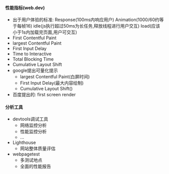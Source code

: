 #### 性能指标(web.dev)
  - 出于用户体验的标准: Response(100ms内响应用户) Animation(1000/60约等于每帧16) idle(js执行超过50ms为长任务,释放线程进行用户交互) load(应该小于1s内加载完页面,用户可交互)
   - First Contentful Paint
   - largest Contentful Paint
   - First Input Delay
   - Time to Interactive
   - Total Blocking Time
   - Cumulative Layout Shift
  - google提出可量化提示
    - largest Contentful Paint(白屏时间)
    - First Input Delay(最大内容绘制)
    - Cumulative Layout Shift()
  - 百度提出的: first screen render
#### 分析工具
- devtools调试工具
  - 网络监控分析
  - 性能监控分析
  - ...
- Lighthouse
  - 网站整体质量评估
- webpagetest
  - 多测试地点
  - 全面的性能报告

